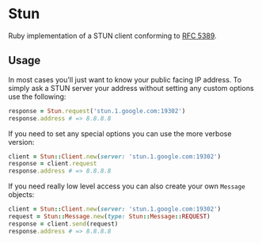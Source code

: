 Stun
====

Ruby implementation of a STUN client conforming to [RFC
5389](https://tools.ietf.org/html/rfc5389).

Usage
-----

In most cases you'll just want to know your public facing IP address. To simply
ask a STUN server your address without setting any custom options use the
following:

```ruby
response = Stun.request('stun.1.google.com:19302')
response.address # => 8.8.8.8
```

If you need to set any special options you can use the more verbose version:

```ruby
client = Stun::Client.new(server: 'stun.1.google.com:19302')
response = client.request
response.address # => 8.8.8.8
```

If you need really low level access you can also create your own `Message`
objects:

```ruby
client = Stun::Client.new(server: 'stun.1.google.com:19302')
request = Stun::Message.new(type: Stun::Message::REQUEST)
response = client.send(request)
response.address # => 8.8.8.8
```
